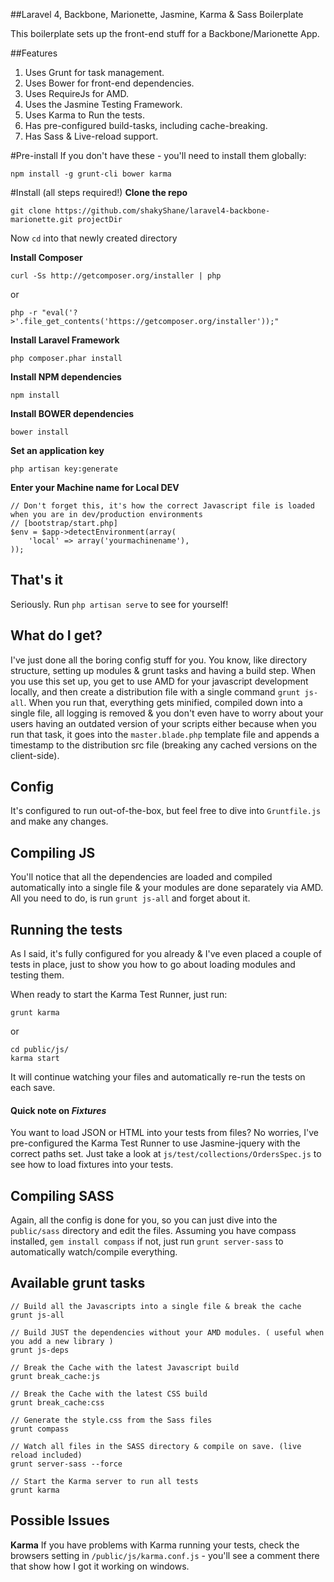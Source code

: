 ##Laravel 4, Backbone, Marionette, Jasmine, Karma & Sass Boilerplate

This boilerplate sets up the front-end stuff for a Backbone/Marionette App.

##Features
1. Uses Grunt for task management.
2. Uses Bower for front-end dependencies.
3. Uses RequireJs for AMD.
4. Uses the Jasmine Testing Framework.
5. Uses Karma to Run the tests.
6. Has pre-configured build-tasks, including cache-breaking.
7. Has Sass & Live-reload support.

#Pre-install
If you don't have these - you'll need to install them globally:

    npm install -g grunt-cli bower karma

#Install (all steps required!)
**Clone the repo**

    git clone https://github.com/shakyShane/laravel4-backbone-marionette.git projectDir

Now `cd` into that newly created directory

**Install Composer**

    curl -Ss http://getcomposer.org/installer | php

or

    php -r "eval('?>'.file_get_contents('https://getcomposer.org/installer'));"

**Install Laravel Framework**

    php composer.phar install

**Install NPM dependencies**

    npm install

**Install BOWER dependencies**

    bower install

**Set an application key**

    php artisan key:generate

**Enter your Machine name for Local DEV**

    // Don't forget this, it's how the correct Javascript file is loaded when you are in dev/production environments
    // [bootstrap/start.php]
    $env = $app->detectEnvironment(array(
    	'local' => array('yourmachinename'),
    ));

## That's it
Seriously. Run `php artisan serve` to see for yourself!

## What do I get?
I've just done all the boring config stuff for you. You know, like directory structure, setting up modules & grunt tasks and having a build step.
When you use this set up, you get to use AMD for your javascript development locally, and then create a distribution file with a single command `grunt js-all`. When you run that, everything gets minified, compiled
 down into a single file, all logging is removed & you don't even have to worry about your users having an outdated version of your scripts either because when you run that task, it goes into the
  `master.blade.php` template file and appends a timestamp to the distribution src file (breaking any cached versions on the client-side).

## Config
It's configured to run out-of-the-box, but feel free to dive into `Gruntfile.js` and make any changes.

## Compiling JS
You'll notice that all the dependencies are loaded and compiled automatically into a single file & your modules are done separately via AMD. All you need
to do, is run `grunt js-all` and forget about it.

## Running the tests
As I said, it's fully configured for you already & I've even placed a couple of tests in place, just to show you how to go about loading
modules and testing them.

When ready to start the Karma Test Runner, just run:

    grunt karma

or

    cd public/js/
    karma start

It will continue watching your files and automatically re-run the tests on each save.

#### Quick note on *Fixtures*
You want to load JSON or HTML into your tests from files? No worries, I've pre-configured the Karma Test Runner to use Jasmine-jquery with the correct paths set.
Just take a look at `js/test/collections/OrdersSpec.js` to see how to load fixtures into your tests.


## Compiling SASS
Again, all the config is done for you, so you can just dive into the `public/sass` directory and edit the files. Assuming you have compass installed, `gem install compass` if not, just run `grunt server-sass` to automatically watch/compile everything.

## Available grunt tasks

    // Build all the Javascripts into a single file & break the cache
    grunt js-all

    // Build JUST the dependencies without your AMD modules. ( useful when you add a new library )
    grunt js-deps

    // Break the Cache with the latest Javascript build
    grunt break_cache:js

    // Break the Cache with the latest CSS build
    grunt break_cache:css

    // Generate the style.css from the Sass files
    grunt compass

    // Watch all files in the SASS directory & compile on save. (live reload included)
    grunt server-sass --force

    // Start the Karma server to run all tests
    grunt karma

## Possible Issues

**Karma**
If you have problems with Karma running your tests, check the browsers setting in `/public/js/karma.conf.js` - you'll see a comment there that show how I got it working on windows.

